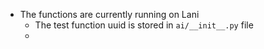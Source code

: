 * The functions are currently running on Lani
  * The test function uuid is stored in `ai/__init__.py` file
  * 
